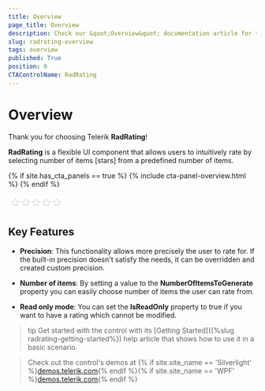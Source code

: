 ```yaml
---
title: Overview
page_title: Overview
description: Check our &quot;Overview&quot; documentation article for the RadRating {{ site.framework_name }} control.
slug: radrating-overview
tags: overview
published: True
position: 0
CTAControlName: RadRating
---
```


# Overview

Thank you for choosing Telerik __RadRating__!	

__RadRating__ is a flexible UI component that allows users to intuitively rate by selecting number of items [stars] from a predefined number of items.		

{% if site.has_cta_panels == true %}
{% include cta-panel-overview.html %}
{% endif %}

![](images/rating_default.png)

## Key Features

* __Precision__: This functionality allows more precisely the user to rate for. If the built-in precision doesn't satisfy the needs, it can be overridden and created custom precision.

* __Number of items__: By setting a value to the __NumberOfItemsToGenerate__ property you can easily choose number of items the user can rate from.		  

* __Read only mode__: You can set the __IsReadOnly__ property to true if you want to have a rating which cannot be modified.


>tip Get started with the control with its [Getting Started]({%slug radrating-getting-started%}) help article that shows how to use it in a basic scenario.

> Check out the control's demos at {% if site.site_name == 'Silverlight' %}[demos.telerik.com](https://demos.telerik.com/silverlight/#Rating){% endif %}{% if site.site_name == 'WPF' %}[demos.telerik.com](https://demos.telerik.com/wpf/){% endif %}